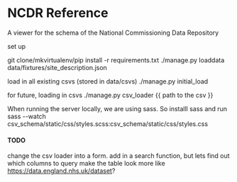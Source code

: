 NCDR Reference
==============

A viewer for the schema of the National Commissioning Data Repository

set up

git clone/mkvirtualenv/pip install -r requirements.txt
./manage.py loaddata data/fixtures/site_description.json

load in all existing csvs (stored in data/csvs)
./manage.py initial_load

for future, loading in csvs
./manage.py csv_loader {{ path to the csv }}

When running the server locally, we are using sass. So installl sass and run
sass --watch csv_schema/static/css/styles.scss:csv_schema/static/css/styles.css

#### TODO
change the csv loader into a form.
add in a search function, but lets find out which columns to query
make the table look more like https://data.england.nhs.uk/dataset?
